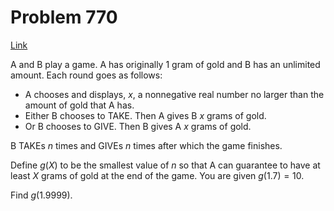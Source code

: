 # Problem 770

[Link](https://projecteuler.net/problem=770)

A and B play a game. A has originally $1$ gram of gold and B has an unlimited amount. Each round goes as follows: 

*   A chooses and displays, $x$, a nonnegative real number no larger than the amount of gold that A has.
*   Either B chooses to TAKE. Then A gives B $x$ grams of gold.
*   Or B chooses to GIVE. Then B gives A $x$ grams of gold.

B TAKEs $n$ times and GIVEs $n$ times after which the game finishes.

Define $g(X)$ to be the smallest value of $n$ so that A can guarantee to have at least $X$ grams of gold at the end of the game. You are given $g(1.7) = 10$. 

Find $g(1.9999)$.